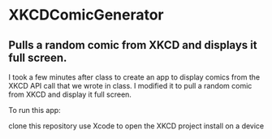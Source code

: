 # XKCDComicGenerator
## Pulls a random comic from XKCD and displays it full screen.

I took a few minutes after class to create an app to display comics from the XKCD API call that we wrote in class. I modified it to pull a random comic from XKCD and display it full screen.

To run this app:

clone this repository
use Xcode to open the XKCD project
install on a device
